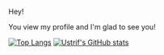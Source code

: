 Hey!

You view my profile and I'm glad to see you!

[![Top Langs](https://github-readme-stats.vercel.app/api/top-langs/?username=Ustrif)](https://github.com/Ustrif/github-readme-stats)
[![Ustrif's GitHub stats](https://github-readme-stats.vercel.app/api?username=Ustrif)](https://github.com/Ustrif/github-readme-stats)
